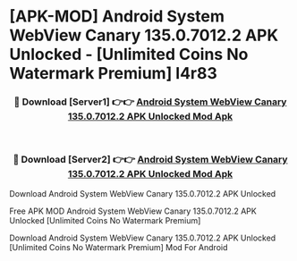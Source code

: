 # [APK-MOD] Android System WebView Canary 135.0.7012.2 APK Unlocked - [Unlimited Coins No Watermark Premium] l4r83



<div align="center">
<h3>🔴 Download [Server1] 👉👉 <a href="https://momento.my/?title=Android_System_WebView_Canary_135.0.7012.2_APK_Unlocked">Android System WebView Canary 135.0.7012.2 APK Unlocked Mod Apk</a></h3><br>

<h3>🔴 Download [Server2] 👉👉 <a href="https://momento.my/?title=Android_System_WebView_Canary_135.0.7012.2_APK_Unlocked">Android System WebView Canary 135.0.7012.2 APK Unlocked Mod Apk</a></h3>
</div>



Download Android System WebView Canary 135.0.7012.2 APK Unlocked 

Free APK MOD Android System WebView Canary 135.0.7012.2 APK Unlocked [Unlimited Coins No Watermark Premium]

Download Android System WebView Canary 135.0.7012.2 APK Unlocked [Unlimited Coins No Watermark Premium] Mod For Android
